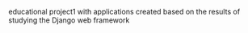 educational project1 with applications created based on the results of studying the Django web framework
